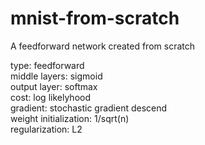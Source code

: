 # mnist-from-scratch
A feedforward network created from scratch

type: feedforward  
middle layers: sigmoid  
output layer: softmax   
cost: log likelyhood  
gradient: stochastic gradient descend  
weight initialization: 1/sqrt(n)  
regularization: L2  
